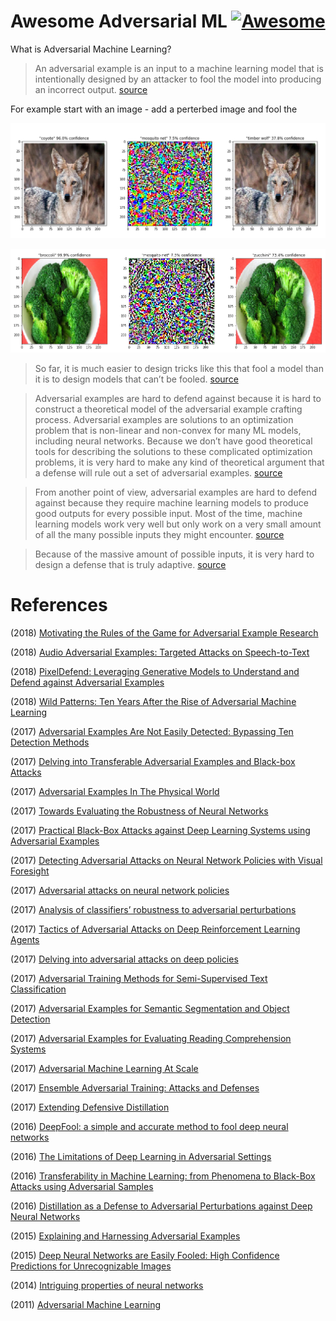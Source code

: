 # Awesome Adversarial ML  [![Awesome](https://cdn.rawgit.com/sindresorhus/awesome/d7305f38d29fed78fa85652e3a63e154dd8e8829/media/badge.svg)](https://github.com/sindresorhus/awesome)

What is Adversarial Machine Learning? 

> An adversarial example is an input to a machine learning model that is intentionally designed by an attacker to fool the model into producing an incorrect output. [source](http://www.cleverhans.io/security/privacy/ml/2017/02/15/why-attacking-machine-learning-is-easier-than-defending-it.html)

For example start with an image - add a perterbed image and fool the 

![Adversary Image 1](adversary01.png)

![Adversary Image 2](adversary02.png)

> So far, it is much easier to design tricks like this that fool a model than it is to design models that can’t be fooled.  [source](http://www.cleverhans.io/security/privacy/ml/2017/02/15/why-attacking-machine-learning-is-easier-than-defending-it.html)

> Adversarial examples are hard to defend against because it is hard to construct a theoretical model of the adversarial example crafting process. Adversarial examples are solutions to an optimization problem that is non-linear and non-convex for many ML models, including neural networks. Because we don’t have good theoretical tools for describing the solutions to these complicated optimization problems, it is very hard to make any kind of theoretical argument that a defense will rule out a set of adversarial examples.  [source](http://www.cleverhans.io/security/privacy/ml/2017/02/15/why-attacking-machine-learning-is-easier-than-defending-it.html)

> From another point of view, adversarial examples are hard to defend against because they require machine learning models to produce good outputs for every possible input. Most of the time, machine learning models work very well but only work on a very small amount of all the many possible inputs they might encounter.  [source](http://www.cleverhans.io/security/privacy/ml/2017/02/15/why-attacking-machine-learning-is-easier-than-defending-it.html)

> Because of the massive amount of possible inputs, it is very hard to design a defense that is truly adaptive.  [source](http://www.cleverhans.io/security/privacy/ml/2017/02/15/why-attacking-machine-learning-is-easier-than-defending-it.html)


# References 

(2018) [Motivating the Rules of the Game for Adversarial Example Research](https://arxiv.org/abs/1807.06732)

(2018) [Audio Adversarial Examples: Targeted Attacks on Speech-to-Text](https://arxiv.org/abs/1801.01944)

(2018) [PixelDefend: Leveraging Generative Models to Understand and Defend against Adversarial Examples](https://arxiv.org/abs/1710.10766)

(2018) [Wild Patterns: Ten Years After the Rise of Adversarial Machine Learning](https://arxiv.org/abs/1712.03141)

(2017) [Adversarial Examples Are Not Easily Detected: Bypassing Ten Detection Methods](https://arxiv.org/abs/1705.07263)

(2017) [Delving into Transferable Adversarial Examples and Black-box Attacks](https://arxiv.org/abs/1611.02770)

(2017) [Adversarial Examples In The Physical World](https://arxiv.org/pdf/1607.02533v3.pdf)

(2017) [Towards Evaluating the Robustness of Neural Networks](https://arxiv.org/abs/1608.04644)

(2017) [Practical Black-Box Attacks against Deep Learning Systems using Adversarial Examples](https://arxiv.org/abs/1602.02697)

(2017) [Detecting Adversarial Attacks on Neural Network Policies with Visual Foresight](https://arxiv.org/abs/1710.00814)

(2017) [Adversarial attacks on neural network policies](https://arxiv.org/abs/1702.02284)

(2017) [Analysis of classifiers’ robustness to adversarial perturbations](https://link.springer.com/article/10.1007%2Fs10994-017-5663-3)

(2017) [Tactics of Adversarial Attacks on Deep Reinforcement Learning Agents](https://arxiv.org/abs/1703.06748)

(2017) [Delving into adversarial attacks on deep policies](https://arxiv.org/abs/1705.06452)

(2017)  [Adversarial Training Methods for Semi-Supervised Text Classification](https://arxiv.org/abs/1605.07725)

(2017) [Adversarial Examples for Semantic Segmentation and Object Detection](https://arxiv.org/pdf/1703.08603.pdf)

(2017) [Adversarial Examples for Evaluating Reading Comprehension Systems](https://arxiv.org/abs/1707.07328)

(2017) [Adversarial Machine Learning At Scale](https://arxiv.org/pdf/1611.01236.pdf)

(2017) [Ensemble Adversarial Training: Attacks and Defenses](https://arxiv.org/abs/1705.07204)

(2017) [Extending Defensive Distillation](https://arxiv.org/abs/1705.05264)

(2016) [DeepFool: a simple and accurate method to fool deep neural networks](https://arxiv.org/abs/1511.04599)

(2016) [The Limitations of Deep Learning in Adversarial Settings](https://arxiv.org/abs/1511.07528)

(2016) [Transferability in Machine Learning: from Phenomena to Black-Box Attacks using Adversarial Samples](https://arxiv.org/abs/1605.07277)

(2016) [Distillation as a Defense to Adversarial Perturbations against Deep Neural Networks](https://arxiv.org/pdf/1511.04508.pdf)

(2015) [Explaining and Harnessing Adversarial Examples](https://arxiv.org/abs/1412.6572)

(2015) [Deep Neural Networks are Easily Fooled: High Confidence Predictions for Unrecognizable Images](https://arxiv.org/abs/1412.1897)

(2014) [Intriguing properties of neural networks](https://arxiv.org/abs/1312.6199)

(2011) [Adversarial Machine Learning](https://people.eecs.berkeley.edu/~tygar/papers/SML2/Adversarial_AISEC.pdf)
